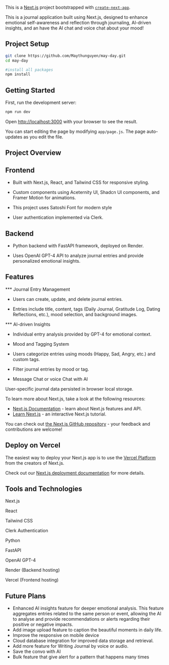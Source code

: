This is a [Next.js](https://nextjs.org) project bootstrapped with [`create-next-app`](https://github.com/vercel/next.js/tree/canary/packages/create-next-app).

This is a journal application built using Next.js, designed to enhance emotional self-awareness and reflection through journaling, AI-driven insights, and an have the AI chat and voice chat about your mood! 

## Project Setup
```bash
git clone https://github.com/Maythunguyen/may-day.git
cd may-day

#install all packages 
npm install
```

## Getting Started

First, run the development server:

```bash
npm run dev
```

Open [http://localhost:3000](http://localhost:3000) with your browser to see the result.

You can start editing the page by modifying `app/page.js`. The page auto-updates as you edit the file.


## Project Overview
## Frontend

- Built with Next.js, React, and Tailwind CSS for responsive styling.

- Custom components using Aceternity UI, Shadcn UI components, and Framer Motion for animations.

- This project uses Satoshi Font for modern style 

- User authentication implemented via Clerk.

## Backend

- Python backend with FastAPI framework, deployed on Render.

- Uses OpenAI GPT-4 API to analyze journal entries and provide personalized emotional insights.

## Features
*** Journal Entry Management

- Users can create, update, and delete journal entries.

- Entries include title, content, tags (Daily Journal, Gratitude Log, Dating Reflections, etc.), mood selection, and background images.

*** AI-driven Insights

- Individual entry analysis provided by GPT-4 for emotional context.

- Mood and Tagging System

- Users categorize entries using moods (Happy, Sad, Angry, etc.) and custom tags.

- Filter journal entries by mood or tag.

- Message Chat or voice Chat with AI 


User-specific journal data persisted in browser local storage.

To learn more about Next.js, take a look at the following resources:

- [Next.js Documentation](https://nextjs.org/docs) - learn about Next.js features and API.
- [Learn Next.js](https://nextjs.org/learn) - an interactive Next.js tutorial.

You can check out [the Next.js GitHub repository](https://github.com/vercel/next.js) - your feedback and contributions are welcome!

## Deploy on Vercel

The easiest way to deploy your Next.js app is to use the [Vercel Platform](https://vercel.com/new?utm_medium=default-template&filter=next.js&utm_source=create-next-app&utm_campaign=create-next-app-readme) from the creators of Next.js.

Check out our [Next.js deployment documentation](https://nextjs.org/docs/app/building-your-application/deploying) for more details.

## Tools and Technologies
Next.js

React

Tailwind CSS

Clerk Authentication

Python

FastAPI

OpenAI GPT-4

Render (Backend hosting)

Vercel (Frontend hosting)

## Future Plans
- Enhanced AI insights feature for deeper emotional analysis. This feature aggregates entries related to the same person or event, allowing the AI to analyse and provide recommendations or alerts regarding their positive or negative impacts.
- Add image upload feature to caption the beautiful moments in daily life. 
- Improve the responsive on mobile device
- Cloud database integration for improved data storage and retrieval.
- Add more feature for Writing Journal by voice or audio.
- Save the convo with AI
- Bulk feature that give alert for a pattern that happens many times
